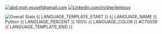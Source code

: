 <a href="mailto:YourEmail@gmail.com">![abd.moh.yousef@gmail.com](https://img.shields.io/badge/Gmail-D14836?style=for-the-badge&logo=gmail&logoColor=white)</a>
<a href="<https://www.linkedin.com/in/sherlemious/>">![Linkedin.com/in/sherlemious](https://img.shields.io/badge/LinkedIn-0077B5?style=for-the-badge&logo=linkedin&logoColor=white)</a>

![Overall Stats](https://github-readme-stats.vercel.app/api?username=Sherlemious&count_private=true&show_icons=true&hide=contribs)
{{ LANGUAGE_TEMPLATE_START }}
{{ LANGUAGE_NAME }} Python
{{ LANGUAGE_PERCENT }} 100%
{{ LANGUAGE_COLOR }} #C70039
{{ LANGUAGE_TEMPLATE_END }}
